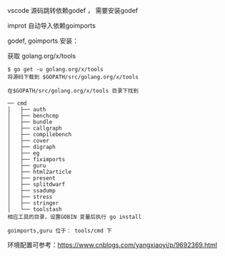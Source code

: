 vscode 源码跳转依赖godef ， 需要安装godef

improt 自动导入依赖goimports

godef, goimports 安装：

获取 golang.org/x/tools

```
$ go get -u golang.org/x/tools 
将源码下载到 $GOPATH/src/golang.org/x/tools

在$GOPATH/src/golang.org/x/tools 目录下找到

── cmd
│   ├── auth
│   ├── benchcmp
│   ├── bundle
│   ├── callgraph
│   ├── compilebench
│   ├── cover
│   ├── digraph
│   ├── eg
│   ├── fiximports
│   ├── guru
│   ├── html2article
│   ├── present
│   ├── splitdwarf
│   ├── ssadump
│   ├── stress
│   ├── stringer
│   └── toolstash
相应工具的目录，设置GOBIN 变量后执行 go install 

goimports,guru 位于： tools/cmd 下

```

环境配置可参考：<https://www.cnblogs.com/yangxiaoyi/p/9692369.html>

